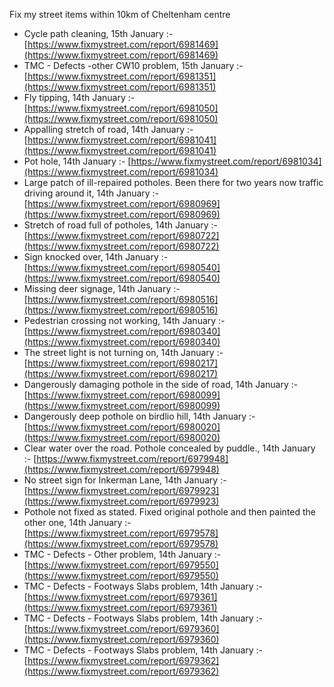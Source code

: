 Fix my street items within 10km of Cheltenham centre

<!-- fix_marker starts -->

- Cycle path cleaning, 15th January :- [https://www.fixmystreet.com/report/6981469](https://www.fixmystreet.com/report/6981469)
- TMC - Defects -other CW10 problem, 15th January :- [https://www.fixmystreet.com/report/6981351](https://www.fixmystreet.com/report/6981351)
- Fly tipping, 14th January :- [https://www.fixmystreet.com/report/6981050](https://www.fixmystreet.com/report/6981050)
- Appalling stretch of road, 14th January :- [https://www.fixmystreet.com/report/6981041](https://www.fixmystreet.com/report/6981041)
- Pot hole, 14th January :- [https://www.fixmystreet.com/report/6981034](https://www.fixmystreet.com/report/6981034)
- Large patch of ill-repaired potholes. Been there for two years now traffic driving around it, 14th January :- [https://www.fixmystreet.com/report/6980969](https://www.fixmystreet.com/report/6980969)
- Stretch of road full of potholes, 14th January :- [https://www.fixmystreet.com/report/6980722](https://www.fixmystreet.com/report/6980722)
- Sign knocked over, 14th January :- [https://www.fixmystreet.com/report/6980540](https://www.fixmystreet.com/report/6980540)
- Missing deer signage, 14th January :- [https://www.fixmystreet.com/report/6980516](https://www.fixmystreet.com/report/6980516)
- Pedestrian crossing not working, 14th January :- [https://www.fixmystreet.com/report/6980340](https://www.fixmystreet.com/report/6980340)
- The street light is not turning on, 14th January :- [https://www.fixmystreet.com/report/6980217](https://www.fixmystreet.com/report/6980217)
- Dangerously damaging pothole in the side of road, 14th January :- [https://www.fixmystreet.com/report/6980099](https://www.fixmystreet.com/report/6980099)
- Dangerously deep pothole on birdlio hill, 14th January :- [https://www.fixmystreet.com/report/6980020](https://www.fixmystreet.com/report/6980020)
- Clear water over the road. Pothole concealed by puddle., 14th January :- [https://www.fixmystreet.com/report/6979948](https://www.fixmystreet.com/report/6979948)
- No street sign for Inkerman Lane, 14th January :- [https://www.fixmystreet.com/report/6979923](https://www.fixmystreet.com/report/6979923)
- Pothole not fixed as stated. Fixed original pothole and then painted the other one, 14th January :- [https://www.fixmystreet.com/report/6979578](https://www.fixmystreet.com/report/6979578)
- TMC - Defects - Other problem, 14th January :- [https://www.fixmystreet.com/report/6979550](https://www.fixmystreet.com/report/6979550)
- TMC - Defects - Footways Slabs problem, 14th January :- [https://www.fixmystreet.com/report/6979361](https://www.fixmystreet.com/report/6979361)
- TMC - Defects - Footways Slabs problem, 14th January :- [https://www.fixmystreet.com/report/6979360](https://www.fixmystreet.com/report/6979360)
- TMC - Defects - Footways Slabs problem, 14th January :- [https://www.fixmystreet.com/report/6979362](https://www.fixmystreet.com/report/6979362)

<!-- fix_marker ends -->
